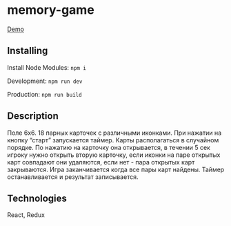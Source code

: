# memory-game

[Demo](https://wendivue.github.io/memory-game/)

## Installing

Install Node Modules: <code>npm i</code>

Development: <code>npm run dev</code>

Production: <code>npm run build</code>

## Description

Поле 6х6. 18 парных карточек с различными иконками. При нажатии на кнопку “старт” запускается таймер. Карты располагаться в случайном порядке. По нажатию на карточку она открывается, в течении 5 сек игроку нужно открыть вторую карточку, если иконки на паре открытых карт совпадают они удаляются, если нет - пара открытых карт закрываются. Игра заканчивается когда все пары карт найдены. Таймер останавливается и результат записывается.

## Technologies

React, Redux
